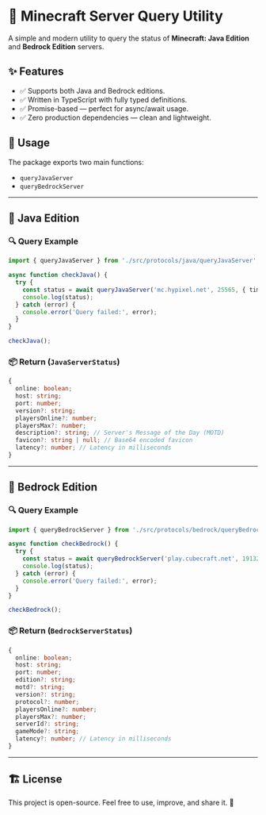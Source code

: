 
# 🧠 Minecraft Server Query Utility

A simple and modern utility to query the status of **Minecraft: Java Edition** and **Bedrock Edition** servers.

## ✨ Features

- ✅ Supports both Java and Bedrock editions.
- ✅ Written in TypeScript with fully typed definitions.
- ✅ Promise-based — perfect for async/await usage.
- ✅ Zero production dependencies — clean and lightweight.

## 🚀 Usage

The package exports two main functions:

- `queryJavaServer`
- `queryBedrockServer`

---

## 🧱 Java Edition

### 🔍 Query Example

```ts
import { queryJavaServer } from './src/protocols/java/queryJavaServer';

async function checkJava() {
  try {
    const status = await queryJavaServer('mc.hypixel.net', 25565, { timeout: 5000 });
    console.log(status);
  } catch (error) {
    console.error('Query failed:', error);
  }
}

checkJava();
```

### 📦 Return (`JavaServerStatus`)

```ts
{
  online: boolean;
  host: string;
  port: number;
  version?: string;
  playersOnline?: number;
  playersMax?: number;
  description?: string; // Server's Message of the Day (MOTD)
  favicon?: string | null; // Base64 encoded favicon
  latency?: number; // Latency in milliseconds
}
```

---

## 📱 Bedrock Edition

### 🔍 Query Example

```ts
import { queryBedrockServer } from './src/protocols/bedrock/queryBedrockServer';

async function checkBedrock() {
  try {
    const status = await queryBedrockServer('play.cubecraft.net', 19132, { timeout: 5000 });
    console.log(status);
  } catch (error) {
    console.error('Query failed:', error);
  }
}

checkBedrock();
```

### 📦 Return (`BedrockServerStatus`)

```ts
{
  online: boolean;
  host: string;
  port: number;
  edition?: string;
  motd?: string;
  version?: string;
  protocol?: number;
  playersOnline?: number;
  playersMax?: number;
  serverId?: string;
  gameMode?: string;
  latency?: number; // Latency in milliseconds
}
```

---

## 🏗️ License

This project is open-source. Feel free to use, improve, and share it. 🚀
